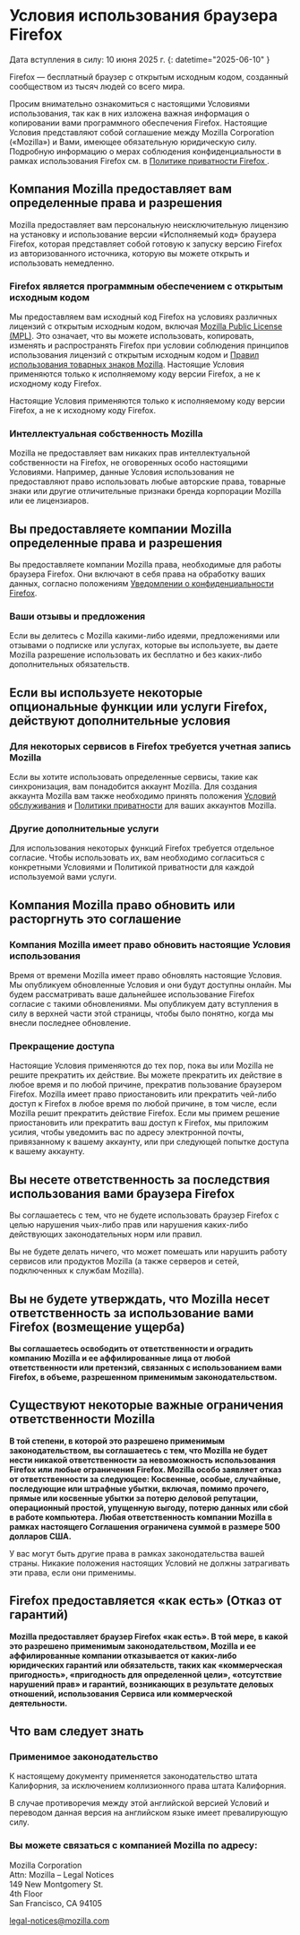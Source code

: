 ﻿# Условия использования браузера Firefox

Дата вступления в силу: 10 июня 2025 г.
{: datetime="2025-06-10" }

Firefox — бесплатный браузер с открытым исходным кодом, созданный сообществом из тысяч людей со всего мира.

Просим внимательно ознакомиться с настоящими Условиями использования, так как в них изложена важная информация о копировании вами программного обеспечения Firefox. Настоящие Условия представляют собой соглашение между Mozilla Corporation («Mozilla») и Вами, имеющее обязательную юридическую силу. Подробную информацию о мерах соблюдения конфиденциальности в рамках использования Firefox см. в [Политике приватности Firefox ](https://www.mozilla.org/privacy/firefox/#notice).

## Компания Mozilla предоставляет вам определенные права и разрешения

Mozilla предоставляет вам персональную неисключительную лицензию на установку и использование версии «Исполняемый код» браузера Firefox, которая представляет собой готовую к запуску версию Firefox из авторизованного источника, которую вы можете открыть и использовать немедленно.

### Firefox является программным обеспечением с открытым исходным кодом

Мы предоставляем вам исходный код Firefox на условиях различных лицензий с открытым исходным кодом, включая [Mozilla Public License (MPL)](https://www.mozilla.org/MPL/). Это означает, что вы можете использовать, копировать, изменять и распространять Firefox при условии соблюдения принципов использования лицензий с открытым исходным кодом и [Правил использования товарных знаков Mozilla](https://www.mozilla.org/foundation/trademarks/policy/). Настоящие Условия применяются только к исполняемому коду версии Firefox, а не к исходному коду Firefox.

Настоящие Условия применяются только к исполняемому коду версии Firefox, а не к исходному коду Firefox.

### Интеллектуальная собственность Mozilla

Mozilla не предоставляет вам никаких прав интеллектуальной собственности на Firefox, не оговоренных особо настоящими Условиями. Например, данные Условия использования не предоставляют право использовать любые авторские права, товарные знаки или другие отличительные признаки бренда корпорации Mozilla или ее лицензиаров.

## Вы предоставляете компании Mozilla определенные права и разрешения

Вы предоставляете компании Mozilla права, необходимые для работы браузера Firefox.  Они включают в себя права на обработку ваших данных, согласно положениям [Уведомлении о конфиденциальности Firefox](https://www.mozilla.org/privacy/firefox/#notice).

### Ваши отзывы и предложения

Если вы делитесь с Mozilla какими-либо идеями, предложениями или отзывами о подписке или услугах, которые вы используете, вы даете Mozilla разрешение использовать их бесплатно и без каких-либо дополнительных обязательств.

## Если вы используете некоторые опциональные функции или услуги Firefox, действуют дополнительные условия

### Для некоторых сервисов в Firefox требуется учетная запись Mozilla

Если вы хотите использовать определенные сервисы, такие как синхронизация, вам понадобится аккаунт Mozilla. Для создания аккаунта Mozilla вам также необходимо принять положения [Условий обслуживания](https://www.mozilla.org/about/legal/terms/services/) и [Политики приватности](https://www.mozilla.org/privacy/mozilla-accounts/) для ваших аккаунтов Mozilla.

### Другие дополнительные услуги

Для использования некоторых функций Firefox требуется отдельное согласие. Чтобы использовать их, вам необходимо согласиться с конкретными Условиями и Политикой приватности для каждой используемой вами услуги.

## Компания Mozilla право обновить или расторгнуть это соглашение

### Компания Mozilla имеет право обновить настоящие Условия использования

Время от времени Mozilla имеет право обновлять настоящие Условия. Мы опубликуем обновленные Условия и они будут доступны онлайн. Мы будем рассматривать ваше дальнейшее использование Firefox согласие с такими обновлениями. Мы опубликуем дату вступления в силу в верхней части этой страницы, чтобы было понятно, когда мы внесли последнее обновление.

### Прекращение доступа

Настоящие Условия применяются до тех пор, пока вы или Mozilla не решите прекратить их действие. Вы можете прекратить их действие в любое время и по любой причине, прекратив пользование браузером Firefox. Mozilla имеет право приостановить или прекратить чей-либо доступ к Firefox в любое время по любой причине, в том числе, если Mozilla решит прекратить действие Firefox. Если мы примем решение приостановить или прекратить ваш доступ к Firefox, мы приложим усилия, чтобы уведомить вас по адресу электронной почты, привязанному к вашему аккаунту, или при следующей попытке доступа к вашему аккаунту.

## Вы несете ответственность за последствия использования вами браузера Firefox

Вы соглашаетесь с тем, что не будете использовать браузер Firefox с целью нарушения чьих-либо прав или нарушения каких-либо действующих законодательных норм или правил.

Вы не будете делать ничего, что может помешать или нарушить работу сервисов или продуктов Mozilla (а также серверов и сетей, подключенных к службам Mozilla).

## Вы не будете утверждать, что Mozilla несет ответственность за использование вами Firefox (возмещение ущерба)

**Вы соглашаетесь освободить от ответственности и оградить компанию Mozilla и ее аффилированные лица от любой ответственности или претензий, связанных с использованием вами Firefox, в объеме, разрешенном применимым законодательством.**

## Существуют некоторые важные ограничения ответственности Mozilla

**В той степени, в которой это разрешено применимым законодательством, вы соглашаетесь с тем, что Mozilla не будет нести никакой ответственности за невозможность использования Firefox или любые ограничения Firefox. Mozilla особо заявляет отказ от ответственности за следующее: Косвенные, особые, случайные, последующие или штрафные убытки, включая, помимо прочего, прямые или косвенные убытки за потерю деловой репутации, операционный простой, упущенную выгоду, потерю данных или сбой в работе компьютера. Любая ответственность компании Mozilla в рамках настоящего Соглашения ограничена суммой в размере 500 долларов США.**

У вас могут быть другие права в рамках законодательства вашей страны. Никакие положения настоящих Условий не должны затрагивать эти права, если они применимы.

## Firefox предоставляется «как есть» (Отказ от гарантий)

**Mozilla предоставляет браузер Firefox «как есть». В той мере, в какой это разрешено применимым законодательством, Mozilla и ее аффилированные компании отказывается от каких-либо юридических гарантий или обязательств, таких как «коммерческая пригодность», «пригодность для определенной цели», «отсутствие нарушений прав» и гарантий, возникающих в результате деловых отношений, использования Сервиса или коммерческой деятельности.**

## Что вам следует знать

### Применимое законодательство

К настоящему документу применяется законодательство штата Калифорния, за исключением коллизионного права штата Калифорния.

В случае противоречия между этой английской версией Условий и переводом данная версия на английском языке имеет превалирующую силу.

### Вы можете связаться с компанией Mozilla по адресу:

Mozilla Corporation <br>
Attn: Mozilla – Legal Notices <br>
149 New Montgomery St. <br>
4th Floor <br>
San Francisco, CA 94105

legal-notices@mozilla.com
